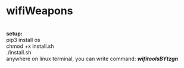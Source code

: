 # wifiWeapons

<br>
           <b>setup:</b>
<br>
           pip3 install os
<br>
           chmod +x install.sh
<br>
           ./install.sh
<br>
           anywhere on linux terminal, you can write command: <I><b>wifitoolsBYtzgn</b></I>
<br>

